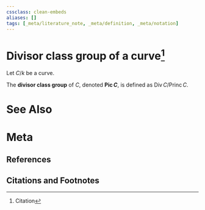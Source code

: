 ```yaml
---
cssclass: clean-embeds
aliases: []
tags: [_meta/literature_note, _meta/definition, _meta/notation]
---
```

# Divisor class group of a curve[^1]
Let $C/k$ be a curve.

The **divisor class group** of $C$, denoted **$\operatorname{Pic} C$**, is defined as $\operatorname{Div} C / \operatorname{Princ} C$.  

# See Also

# Meta
## References

## Citations and Footnotes
[^1]: Citation
